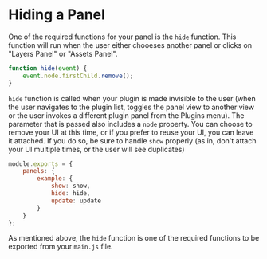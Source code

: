# Hiding a Panel

One of the required functions for your panel is
the `hide` function. This function will run when the user either chooeses another panel or clicks on "Layers Panel" or "Assets Panel". 

```js
function hide(event) {
    event.node.firstChild.remove();
}
```
`hide` function is called when your plugin is made invisible to the user (when the user navigates to the plugin list, toggles the panel view to another view or the user invokes a different plugin panel from the Plugins menu). The parameter that is passed also includes a `node` property. You can choose to remove your UI at this time, or if you prefer to reuse your UI, you can leave it attached. If you do so, be sure to handle `show` properly (as in, don't attach your UI multiple times, or the user will see duplicates)

```js
module.exports = {
    panels: {
        example: {
            show: show,
            hide: hide,
            update: update
        }
    }
};
```
As mentioned above, the `hide` function is one of the required functions to be exported from your `main.js` file.
